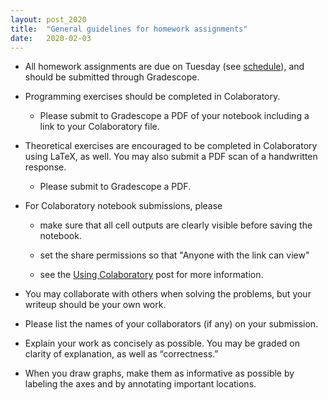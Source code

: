 ```yaml
---
layout: post_2020
title:  "General guidelines for homework assignments"
date:   2020-02-03 
---
```


- All homework assignments are due on Tuesday (see [schedule](http://cos485.github.io/2020/schedule/)), and should be submitted through Gradescope.  

- Programming exercises should be completed in Colaboratory.  

  - Please submit to Gradescope a PDF of your notebook including a link to your Colaboratory file.

- Theoretical exercises are encouraged to be completed in Colaboratory using LaTeX, as well. You may also submit a PDF scan of a handwritten response.

  - Please submit to Gradescope a PDF.
  
- For Colaboratory notebook submissions, please
 
  - make sure that all cell outputs are clearly visible before saving the notebook.
  
  - set the share permissions so that "Anyone with the link can view"
  
  - see the [Using Colaboratory](https://cos485.github.io/2020/02/03/using-colaboratory.html) post for more information.

- You may collaborate with others when solving the problems, but your writeup should be your own work.

- Please list the names of your collaborators (if any) on your submission.

- Explain your work as concisely as possible. You may be graded on clarity of explanation, as well as “correctness.”

- When you draw graphs, make them as informative as possible by labeling the axes and by annotating important locations.
